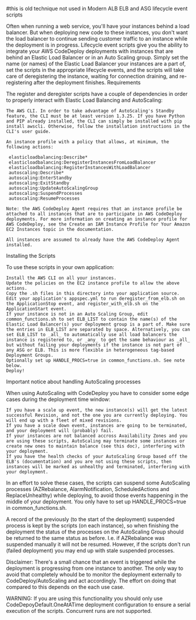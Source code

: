#this is old technique not used in Modern ALB
ELB and ASG lifecycle event scripts

Often when running a web service, you'll have your instances behind a load balancer. But when deploying new code to these instances, you don't want the load balancer to continue sending customer traffic to an instance while the deployment is in progress. Lifecycle event scripts give you the ability to integrate your AWS CodeDeploy deployments with instances that are behind an Elastic Load Balancer or in an Auto Scaling group. Simply set the name (or names) of the Elastic Load Balancer your instances are a part of, set the scripts in the appropriate lifecycle events, and the scripts will take care of deregistering the instance, waiting for connection draining, and re-registering after the deployment finishes.
Requirements

The register and deregister scripts have a couple of dependencies in order to properly interact with Elastic Load Balancing and AutoScaling:

    The AWS CLI. In order to take advantage of AutoScaling's Standby feature, the CLI must be at least version 1.3.25. If you have Python and PIP already installed, the CLI can simply be installed with pip install awscli. Otherwise, follow the installation instructions in the CLI's user guide.

    An instance profile with a policy that allows, at minimum, the following actions:

     elasticloadbalancing:Describe*
     elasticloadbalancing:DeregisterInstancesFromLoadBalancer
     elasticloadbalancing:RegisterInstancesWithLoadBalancer
     autoscaling:Describe*
     autoscaling:EnterStandby
     autoscaling:ExitStandby
     autoscaling:UpdateAutoScalingGroup
     autoscaling:SuspendProcesses
     autoscaling:ResumeProcesses

    Note: the AWS CodeDeploy Agent requires that an instance profile be attached to all instances that are to participate in AWS CodeDeploy deployments. For more information on creating an instance profile for AWS CodeDeploy, see the Create an IAM Instance Profile for Your Amazon EC2 Instances topic in the documentation.

    All instances are assumed to already have the AWS CodeDeploy Agent installed.

Installing the Scripts

To use these scripts in your own application:

    Install the AWS CLI on all your instances.
    Update the policies on the EC2 instance profile to allow the above actions.
    Copy the .sh files in this directory into your application source.
    Edit your application's appspec.yml to run deregister_from_elb.sh on the ApplicationStop event, and register_with_elb.sh on the ApplicationStart event.
    If your instance is not in an Auto Scaling Group, edit common_functions.sh to set ELB_LIST to contain the name(s) of the Elastic Load Balancer(s) your deployment group is a part of. Make sure the entries in ELB_LIST are separated by space. Alternatively, you can set ELB_LIST to _all_ to automatically use all load balancers the instance is registered to, or _any_ to get the same behaviour as _all_ but without failing your deployments if the instance is not part of any ASG or ELB. This is more flexible in heterogeneous tag-based Deployment Groups.
    Optionally set up HANDLE_PROCS=true in common_functions.sh. See note below.
    Deploy!

Important notice about handling AutoScaling processes

When using AutoScaling with CodeDeploy you have to consider some edge cases during the deployment time window:

    If you have a scale up event, the new instance(s) will get the latest successful Revision, and not the one you are currently deploying. You will end up with a fleet of mixed revisions.
    If you have a scale down event, instances are going to be terminated, and your deployment will (probably) fail.
    If your instances are not balanced accross Availability Zones and you are using these scripts, AutoScaling may terminate some instances or create new ones to maintain balance (see this doc), interfering with your deployment.
    If you have the health checks of your AutoScaling Group based off the ELB's (documentation) and you are not using these scripts, then instances will be marked as unhealthy and terminated, interfering with your deployment.

In an effort to solve these cases, the scripts can suspend some AutoScaling processes (AZRebalance, AlarmNotification, ScheduledActions and ReplaceUnhealthy) while deploying, to avoid those events happening in the middle of your deployment. You only have to set up HANDLE_PROCS=true in common_functions.sh.

A record of the previously (to the start of the deployment) suspended process is kept by the scripts (on each instance), so when finishing the deployment the status of the processes on the AutoScaling Group should be returned to the same status as before. I.e. if AZRebalance was suspended manually it will not be resumed. However, if the scripts don't run (failed deployment) you may end up with stale suspended processes.

Disclaimer: There's a small chance that an event is triggered while the deployment is progressing from one instance to another. The only way to avoid that completely whould be to monitor the deployment externally to CodeDeploy/AutoScaling and act accordingly. The effort on doing that compared to this depends on the each use case.

WARNING: If you are using this functionality you should only use CodeDepoyDefault.OneAtATime deployment configuration to ensure a serial execution of the scripts. Concurrent runs are not supported.